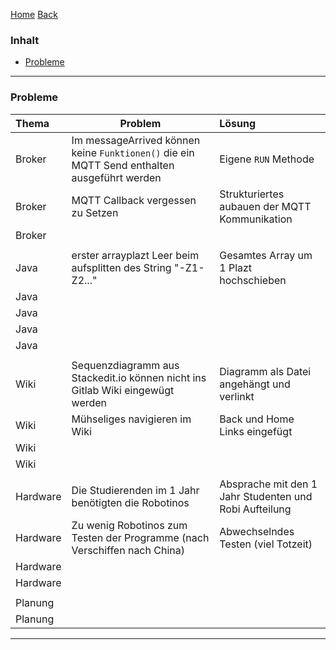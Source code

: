 [Home](home) [Back](DokuSolidus)


### Inhalt ###
- <a href="#p">Probleme</a>



----------

### <a name="p">Probleme</a>

| Thema| Problem| Lösung| 
| :------- | --- | :---- |
| Broker| Im messageArrived können keine `Funktionen()` die ein MQTT Send enthalten ausgeführt werden | Eigene `RUN` Methode|
|Broker| MQTT Callback vergessen zu Setzen | Strukturiertes aubauen der MQTT Kommunikation |
|Broker | | |
| | | |
| Java| erster arrayplazt Leer beim aufsplitten des String "-Z1-Z2..."| Gesamtes Array um 1 Plazt hochschieben |
| Java| | |
| Java| | |
| Java| | |
| Java| | |
| | | |
| Wiki| Sequenzdiagramm aus Stackedit.io können nicht ins Gitlab Wiki eingewügt werden | Diagramm als Datei angehängt und verlinkt |
| Wiki| Mühseliges navigieren im Wiki| Back und Home Links eingefügt |
| Wiki| | |
| Wiki| | |
| | | |
| Hardware| Die Studierenden im 1 Jahr benötigten die Robotinos |Absprache mit den 1 Jahr Studenten und Robi Aufteilung |
| Hardware| Zu wenig Robotinos zum Testen der Programme (nach Verschiffen nach China)|Abwechselndes Testen (viel Totzeit) |
| Hardware| | |
| Hardware| | |
| | | |
| Planung| | |
| Planung| | |

----------